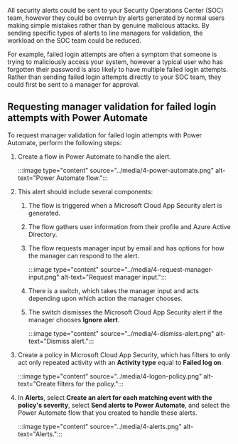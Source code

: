 All security alerts could be sent to your Security Operations Center (SOC) team, however they could be overrun by alerts generated by normal users making simple mistakes rather than by genuine malicious attacks. By sending specific types of alerts to line managers for validation, the workload on the SOC team could be reduced.

For example, failed login attempts are often a symptom that someone is trying to maliciously access your system, however a typical user who has forgotten their password is also likely to have multiple failed login attempts. Rather than sending failed login attempts directly to your SOC team, they could first be sent to a manager for approval.

## Requesting manager validation for failed login attempts with Power Automate

To request manager validation for failed login attempts with Power Automate, perform the following steps:

1. Create a flow in Power Automate to handle the alert.

    :::image type="content" source="../media/4-power-automate.png" alt-text="Power Automate flow.":::

2. This alert should include several components:

    1. The flow is triggered when a Microsoft Cloud App Security alert is generated.
    1. The flow gathers user information from their profile and Azure Active Directory.
    1. The flow requests manager input by email and has options for how the manager can respond to the alert.

        :::image type="content" source="../media/4-request-manager-input.png" alt-text="Request manager input.":::

    1. There is a switch, which takes the manager input and acts depending upon which action the manager chooses.
    1. The switch dismisses the Microsoft Cloud App Security alert if the manager chooses **Ignore alert**.

        :::image type="content" source="../media/4-dismiss-alert.png" alt-text="Dismiss alert.":::

3. Create a policy in Microsoft Cloud App Security, which has filters to only act only repeated activity with an **Activity type** equal to **Failed log on**.

    :::image type="content" source="../media/4-logon-policy.png" alt-text="Create filters for the policy.":::

4. In **Alerts**, select **Create an alert for each matching event with the policy's severity**, select **Send alerts to Power Automate**, and select the Power Automate flow that you created to handle these alerts.

    :::image type="content" source="../media/4-alerts.png" alt-text="Alerts.":::

